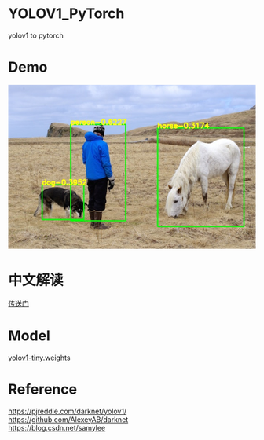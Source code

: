 # YOLOV1_PyTorch
yolov1 to pytorch

# Demo
![](demo.jpg)

# 中文解读
[传送门](https://blog.csdn.net/samylee/article/details/132380748?spm=1001.2014.3001.5501)

# Model
[yolov1-tiny.weights](http://pjreddie.com/media/files/yolov1/tiny-yolov1.weights)

# Reference
https://pjreddie.com/darknet/yolov1/  
https://github.com/AlexeyAB/darknet  
https://blog.csdn.net/samylee
